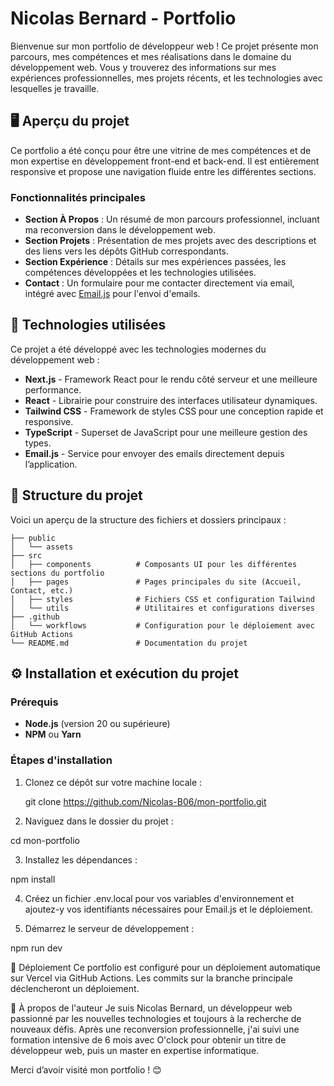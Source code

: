 # Nicolas Bernard - Portfolio

Bienvenue sur mon portfolio de développeur web ! Ce projet présente mon parcours, mes compétences et mes réalisations dans le domaine du développement web. Vous y trouverez des informations sur mes expériences professionnelles, mes projets récents, et les technologies avec lesquelles je travaille.

## 🖥️ Aperçu du projet

Ce portfolio a été conçu pour être une vitrine de mes compétences et de mon expertise en développement front-end et back-end. Il est entièrement responsive et propose une navigation fluide entre les différentes sections.

### Fonctionnalités principales
- **Section À Propos** : Un résumé de mon parcours professionnel, incluant ma reconversion dans le développement web.
- **Section Projets** : Présentation de mes projets avec des descriptions et des liens vers les dépôts GitHub correspondants.
- **Section Expérience** : Détails sur mes expériences passées, les compétences développées et les technologies utilisées.
- **Contact** : Un formulaire pour me contacter directement via email, intégré avec [Email.js](https://www.emailjs.com/) pour l'envoi d'emails.

## 🚀 Technologies utilisées

Ce projet a été développé avec les technologies modernes du développement web :
- **Next.js** - Framework React pour le rendu côté serveur et une meilleure performance.
- **React** - Librairie pour construire des interfaces utilisateur dynamiques.
- **Tailwind CSS** - Framework de styles CSS pour une conception rapide et responsive.
- **TypeScript** - Superset de JavaScript pour une meilleure gestion des types.
- **Email.js** - Service pour envoyer des emails directement depuis l’application.
  
## 📁 Structure du projet

Voici un aperçu de la structure des fichiers et dossiers principaux :

```plaintext
├── public
│   └── assets
├── src
│   ├── components          # Composants UI pour les différentes sections du portfolio
│   ├── pages               # Pages principales du site (Accueil, Contact, etc.)
│   ├── styles              # Fichiers CSS et configuration Tailwind
│   └── utils               # Utilitaires et configurations diverses
├── .github
│   └── workflows           # Configuration pour le déploiement avec GitHub Actions
└── README.md               # Documentation du projet
```

## ⚙️ Installation et exécution du projet

### Prérequis
- **Node.js** (version 20 ou supérieure)
- **NPM** ou **Yarn**

### Étapes d'installation
1. Clonez ce dépôt sur votre machine locale :
   
   git clone https://github.com/Nicolas-B06/mon-portfolio.git
   
2. Naviguez dans le dossier du projet :

cd mon-portfolio

3. Installez les dépendances :

npm install

4. Créez un fichier .env.local pour vos variables d'environnement et ajoutez-y vos identifiants nécessaires pour Email.js et le déploiement.
   
5. Démarrez le serveur de développement :

npm run dev

🚀 Déploiement
Ce portfolio est configuré pour un déploiement automatique sur Vercel via GitHub Actions. Les commits sur la branche principale déclencheront un déploiement.

📝 À propos de l'auteur
Je suis Nicolas Bernard, un développeur web passionné par les nouvelles technologies et toujours à la recherche de nouveaux défis. Après une reconversion professionnelle, j'ai suivi une formation intensive de 6 mois avec O'clock pour obtenir un titre de développeur web, puis un master en expertise informatique.

Merci d’avoir visité mon portfolio ! 😊
